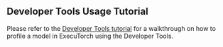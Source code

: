## Developer Tools Usage Tutorial

Please refer to the [Developer Tools tutorial](./tutorials/sdk-integration-tutorial) for a walkthrough on how to profile a model in ExecuTorch using the Developer Tools.
